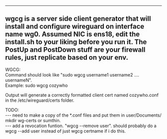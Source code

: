 
--------------------  
wgcg is a server side client generator that will install and configure wireguard on interface name wg0. 
Assumed NIC is ens18, edit the install.sh to your liking before you run it. 
The PostUp and PostDown stuff are your firewall rules, just replicate based on your env.
--------------------

WGCG:  
Command should look like "sudo wgcg username1 username2 .... usernameN".  
Example: sudo wgcg cozywho  

Output will generate a correctly formatted client cert named cozywho.conf in the /etc/wireguard/certs folder.

TODO:  
--- need to make a copy of the *.conf files and put them in user/Documents/ mkdir wg-certs or sumthin.  
--- add a revocation funtion. "wgcg --remove user". should probably do a wgcg --add user instead of just wgcg certname if i do this.
